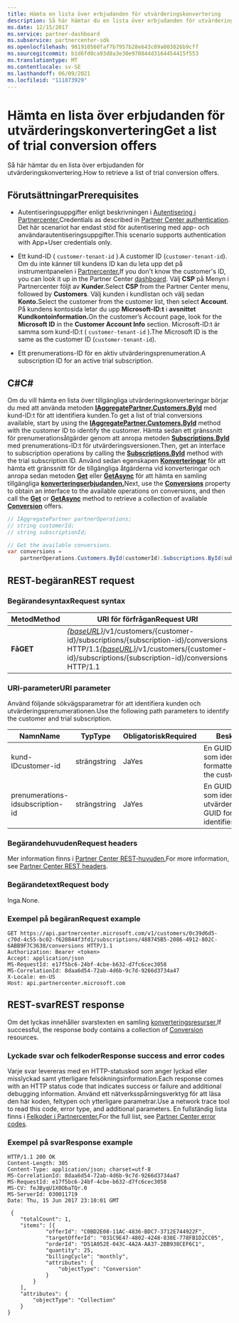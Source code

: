 ```yaml
---
title: Hämta en lista över erbjudanden för utvärderingskonvertering
description: Så här hämtar du en lista över erbjudanden för utvärderingskonvertering.
ms.date: 12/15/2017
ms.service: partner-dashboard
ms.subservice: partnercenter-sdk
ms.openlocfilehash: 981910560faf7b7957b28e643c09a003826b9cff
ms.sourcegitcommit: b1d6fd0ca93d8a3e30e970844d3164454415f553
ms.translationtype: MT
ms.contentlocale: sv-SE
ms.lasthandoff: 06/09/2021
ms.locfileid: "111873929"
---
```

# <a name="get-a-list-of-trial-conversion-offers"></a><span data-ttu-id="1c6d1-103">Hämta en lista över erbjudanden för utvärderingskonvertering</span><span class="sxs-lookup"><span data-stu-id="1c6d1-103">Get a list of trial conversion offers</span></span>

<span data-ttu-id="1c6d1-104">Så här hämtar du en lista över erbjudanden för utvärderingskonvertering.</span><span class="sxs-lookup"><span data-stu-id="1c6d1-104">How to retrieve a list of trial conversion offers.</span></span>

## <a name="prerequisites"></a><span data-ttu-id="1c6d1-105">Förutsättningar</span><span class="sxs-lookup"><span data-stu-id="1c6d1-105">Prerequisites</span></span>

- <span data-ttu-id="1c6d1-106">Autentiseringsuppgifter enligt beskrivningen i [Autentisering i Partnercenter.](partner-center-authentication.md)</span><span class="sxs-lookup"><span data-stu-id="1c6d1-106">Credentials as described in [Partner Center authentication](partner-center-authentication.md).</span></span> <span data-ttu-id="1c6d1-107">Det här scenariot har endast stöd för autentisering med app- och användarautentiseringsuppgifter.</span><span class="sxs-lookup"><span data-stu-id="1c6d1-107">This scenario supports authentication with App+User credentials only.</span></span>

- <span data-ttu-id="1c6d1-108">Ett kund-ID ( `customer-tenant-id` ).</span><span class="sxs-lookup"><span data-stu-id="1c6d1-108">A customer ID (`customer-tenant-id`).</span></span> <span data-ttu-id="1c6d1-109">Om du inte känner till kundens ID kan du leta upp det på instrumentpanelen i [Partnercenter.](https://partner.microsoft.com/dashboard)</span><span class="sxs-lookup"><span data-stu-id="1c6d1-109">If you don't know the customer's ID, you can look it up in the Partner Center [dashboard](https://partner.microsoft.com/dashboard).</span></span> <span data-ttu-id="1c6d1-110">Välj **CSP** på Menyn i Partnercenter följt av **Kunder.**</span><span class="sxs-lookup"><span data-stu-id="1c6d1-110">Select **CSP** from the Partner Center menu, followed by **Customers**.</span></span> <span data-ttu-id="1c6d1-111">Välj kunden i kundlistan och välj sedan **Konto.**</span><span class="sxs-lookup"><span data-stu-id="1c6d1-111">Select the customer from the customer list, then select **Account**.</span></span> <span data-ttu-id="1c6d1-112">På kundens kontosida letar du upp **Microsoft-ID:t** i **avsnittet Kundkontoinformation.**</span><span class="sxs-lookup"><span data-stu-id="1c6d1-112">On the customer’s Account page, look for the **Microsoft ID** in the **Customer Account Info** section.</span></span> <span data-ttu-id="1c6d1-113">Microsoft-ID:t är samma som kund-ID:t ( `customer-tenant-id` ).</span><span class="sxs-lookup"><span data-stu-id="1c6d1-113">The Microsoft ID is the same as the customer ID  (`customer-tenant-id`).</span></span>

- <span data-ttu-id="1c6d1-114">Ett prenumerations-ID för en aktiv utvärderingsprenumeration.</span><span class="sxs-lookup"><span data-stu-id="1c6d1-114">A subscription ID for an active trial subscription.</span></span>

## <a name="c"></a><span data-ttu-id="1c6d1-115">C\#</span><span class="sxs-lookup"><span data-stu-id="1c6d1-115">C\#</span></span>

<span data-ttu-id="1c6d1-116">Om du vill hämta en lista över tillgängliga utvärderingskonverteringar börjar du med att använda metoden [**IAggregatePartner.Customers.ById**](/dotnet/api/microsoft.store.partnercenter.customers.icustomercollection.byid) med kund-ID:t för att identifiera kunden.</span><span class="sxs-lookup"><span data-stu-id="1c6d1-116">To get a list of trial conversions available, start by using the [**IAggregatePartner.Customers.ById**](/dotnet/api/microsoft.store.partnercenter.customers.icustomercollection.byid) method with the customer ID to identify the customer.</span></span> <span data-ttu-id="1c6d1-117">Hämta sedan ett gränssnitt för prenumerationsåtgärder genom att anropa metoden [**Subscriptions.ById**](/dotnet/api/microsoft.store.partnercenter.customerusers.icustomerusercollection.byid) med prenumerations-ID:t för utvärderingsversionen.</span><span class="sxs-lookup"><span data-stu-id="1c6d1-117">Then, get an interface to subscription operations by calling the [**Subscriptions.ById**](/dotnet/api/microsoft.store.partnercenter.customerusers.icustomerusercollection.byid) method with the trial subscription ID.</span></span> <span data-ttu-id="1c6d1-118">Använd sedan egenskapen [**Konverteringar**](/dotnet/api/microsoft.store.partnercenter.subscriptions.isubscription.conversions) för att hämta ett gränssnitt för de tillgängliga åtgärderna vid konverteringar och anropa sedan metoden [**Get**](/dotnet/api/microsoft.store.partnercenter.subscriptions.isubscriptionconversioncollection.get) eller [**GetAsync**](/dotnet/api/microsoft.store.partnercenter.subscriptions.isubscriptionconversioncollection.getasync) för att hämta en samling tillgängliga [**konverteringserbjudanden.**](/dotnet/api/microsoft.store.partnercenter.models.subscriptions.conversion)</span><span class="sxs-lookup"><span data-stu-id="1c6d1-118">Next, use the [**Conversions**](/dotnet/api/microsoft.store.partnercenter.subscriptions.isubscription.conversions) property to obtain an interface to the available operations on conversions, and then call the [**Get**](/dotnet/api/microsoft.store.partnercenter.subscriptions.isubscriptionconversioncollection.get) or [**GetAsync**](/dotnet/api/microsoft.store.partnercenter.subscriptions.isubscriptionconversioncollection.getasync) method to retrieve a collection of available [**Conversion**](/dotnet/api/microsoft.store.partnercenter.models.subscriptions.conversion) offers.</span></span>

``` csharp
// IAggregatePartner partnerOperations;
// string customerId;
// string subscriptionId;

// Get the available conversions.
var conversions =
    partnerOperations.Customers.ById(customerId).Subscriptions.ById(subscriptionId).Conversions.Get();
```

## <a name="rest-request"></a><span data-ttu-id="1c6d1-119">REST-begäran</span><span class="sxs-lookup"><span data-stu-id="1c6d1-119">REST request</span></span>

### <a name="request-syntax"></a><span data-ttu-id="1c6d1-120">Begärandesyntax</span><span class="sxs-lookup"><span data-stu-id="1c6d1-120">Request syntax</span></span>

| <span data-ttu-id="1c6d1-121">Metod</span><span class="sxs-lookup"><span data-stu-id="1c6d1-121">Method</span></span>  | <span data-ttu-id="1c6d1-122">URI för förfrågan</span><span class="sxs-lookup"><span data-stu-id="1c6d1-122">Request URI</span></span>                                                                                                                 |
|---------|-----------------------------------------------------------------------------------------------------------------------------|
| <span data-ttu-id="1c6d1-123">**Få**</span><span class="sxs-lookup"><span data-stu-id="1c6d1-123">**GET**</span></span> | <span data-ttu-id="1c6d1-124">[*{baseURL}*](partner-center-rest-urls.md)/v1/customers/{customer-id}/subscriptions/{subscription-id}/conversions HTTP/1.1</span><span class="sxs-lookup"><span data-stu-id="1c6d1-124">[*{baseURL}*](partner-center-rest-urls.md)/v1/customers/{customer-id}/subscriptions/{subscription-id}/conversions HTTP/1.1</span></span> |

### <a name="uri-parameter"></a><span data-ttu-id="1c6d1-125">URI-parameter</span><span class="sxs-lookup"><span data-stu-id="1c6d1-125">URI parameter</span></span>

<span data-ttu-id="1c6d1-126">Använd följande sökvägsparametrar för att identifiera kunden och utvärderingsprenumerationen.</span><span class="sxs-lookup"><span data-stu-id="1c6d1-126">Use the following path parameters to identify the customer and trial subscription.</span></span>

| <span data-ttu-id="1c6d1-127">Namn</span><span class="sxs-lookup"><span data-stu-id="1c6d1-127">Name</span></span>            | <span data-ttu-id="1c6d1-128">Typ</span><span class="sxs-lookup"><span data-stu-id="1c6d1-128">Type</span></span>   | <span data-ttu-id="1c6d1-129">Obligatorisk</span><span class="sxs-lookup"><span data-stu-id="1c6d1-129">Required</span></span> | <span data-ttu-id="1c6d1-130">Beskrivning</span><span class="sxs-lookup"><span data-stu-id="1c6d1-130">Description</span></span>                                                     |
|-----------------|--------|----------|-----------------------------------------------------------------|
| <span data-ttu-id="1c6d1-131">kund-ID</span><span class="sxs-lookup"><span data-stu-id="1c6d1-131">customer-id</span></span>     | <span data-ttu-id="1c6d1-132">sträng</span><span class="sxs-lookup"><span data-stu-id="1c6d1-132">string</span></span> | <span data-ttu-id="1c6d1-133">Ja</span><span class="sxs-lookup"><span data-stu-id="1c6d1-133">Yes</span></span>      | <span data-ttu-id="1c6d1-134">En GUID-formaterad sträng som identifierar kunden.</span><span class="sxs-lookup"><span data-stu-id="1c6d1-134">A GUID formatted string that identifies the customer.</span></span>           |
| <span data-ttu-id="1c6d1-135">prenumerations-id</span><span class="sxs-lookup"><span data-stu-id="1c6d1-135">subscription-id</span></span> | <span data-ttu-id="1c6d1-136">sträng</span><span class="sxs-lookup"><span data-stu-id="1c6d1-136">string</span></span> | <span data-ttu-id="1c6d1-137">Ja</span><span class="sxs-lookup"><span data-stu-id="1c6d1-137">Yes</span></span>      | <span data-ttu-id="1c6d1-138">En GUID-formaterad sträng som identifierar utvärderingsprenumerationen.</span><span class="sxs-lookup"><span data-stu-id="1c6d1-138">A GUID formatted string that identifies the trial subscription.</span></span> |

### <a name="request-headers"></a><span data-ttu-id="1c6d1-139">Begärandehuvuden</span><span class="sxs-lookup"><span data-stu-id="1c6d1-139">Request headers</span></span>

<span data-ttu-id="1c6d1-140">Mer information finns i [Partner Center REST-huvuden.](headers.md)</span><span class="sxs-lookup"><span data-stu-id="1c6d1-140">For more information, see [Partner Center REST headers](headers.md).</span></span>

### <a name="request-body"></a><span data-ttu-id="1c6d1-141">Begärandetext</span><span class="sxs-lookup"><span data-stu-id="1c6d1-141">Request body</span></span>

<span data-ttu-id="1c6d1-142">Inga.</span><span class="sxs-lookup"><span data-stu-id="1c6d1-142">None.</span></span>

### <a name="request-example"></a><span data-ttu-id="1c6d1-143">Exempel på begäran</span><span class="sxs-lookup"><span data-stu-id="1c6d1-143">Request example</span></span>

```http
GET https://api.partnercenter.microsoft.com/v1/customers/0c39d6d5-c70d-4c55-bc02-f620844f3fd1/subscriptions/488745B5-2086-4912-802C-6ABB9F7C3638/conversions HTTP/1.1
Authorization: Bearer <token>
Accept: application/json
MS-RequestId: e17f5bc6-24bf-4cbe-b632-d7fc6cec3058
MS-CorrelationId: 8daa6d54-72ab-4d6b-9c7d-9266d3734a47
X-Locale: en-US
Host: api.partnercenter.microsoft.com
```

## <a name="rest-response"></a><span data-ttu-id="1c6d1-144">REST-svar</span><span class="sxs-lookup"><span data-stu-id="1c6d1-144">REST response</span></span>

<span data-ttu-id="1c6d1-145">Om det lyckas innehåller svarstexten en samling [konverteringsresurser.](conversions-resources.md#conversionresult)</span><span class="sxs-lookup"><span data-stu-id="1c6d1-145">If successful, the response body contains a collection of [Conversion](conversions-resources.md#conversionresult) resources.</span></span>

### <a name="response-success-and-error-codes"></a><span data-ttu-id="1c6d1-146">Lyckade svar och felkoder</span><span class="sxs-lookup"><span data-stu-id="1c6d1-146">Response success and error codes</span></span>

<span data-ttu-id="1c6d1-147">Varje svar levereras med en HTTP-statuskod som anger lyckad eller misslyckad samt ytterligare felsökningsinformation.</span><span class="sxs-lookup"><span data-stu-id="1c6d1-147">Each response comes with an HTTP status code that indicates success or failure and additional debugging information.</span></span> <span data-ttu-id="1c6d1-148">Använd ett nätverksspårningsverktyg för att läsa den här koden, feltypen och ytterligare parametrar.</span><span class="sxs-lookup"><span data-stu-id="1c6d1-148">Use a network trace tool to read this code, error type, and additional parameters.</span></span> <span data-ttu-id="1c6d1-149">En fullständig lista finns i [Felkoder i Partnercenter.](error-codes.md)</span><span class="sxs-lookup"><span data-stu-id="1c6d1-149">For the full list, see [Partner Center error codes](error-codes.md).</span></span>

### <a name="response-example"></a><span data-ttu-id="1c6d1-150">Exempel på svar</span><span class="sxs-lookup"><span data-stu-id="1c6d1-150">Response example</span></span>

```http
HTTP/1.1 200 OK
Content-Length: 305
Content-Type: application/json; charset=utf-8
MS-CorrelationId: 8daa6d54-72ab-4d6b-9c7d-9266d3734a47
MS-RequestId: e17f5bc6-24bf-4cbe-b632-d7fc6cec3058
MS-CV: feJByqU1X0ObaTQr.0
MS-ServerId: 030011719
Date: Thu, 15 Jun 2017 23:10:01 GMT

 {
    "totalCount": 1,
    "items": [{
            "offerId": "C0BD2E08-11AC-4836-BDC7-3712E744922F",
            "targetOfferId": "031C9E47-4802-4248-838E-778FB1D2CC05",
            "orderId": "D51A052E-043C-4A2A-AA37-2BB938CEF6C1",
            "quantity": 25,
            "billingCycle": "monthly",
            "attributes": {
                "objectType": "Conversion"
            }
        }
    ],
    "attributes": {
        "objectType": "Collection"
    }
}
```
